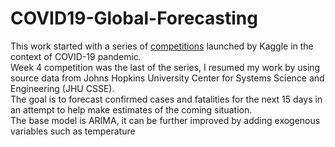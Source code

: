 # COVID19-Global-Forecasting
This work started with a series of [competitions](https://www.kaggle.com/c/covid19-global-forecasting-week-1) launched by Kaggle in the context of COVID-19 pandemic.  
Week 4 competition was the last of the series, I resumed my work by using source data from Johns Hopkins University Center for Systems Science and Engineering (JHU CSSE).  
The goal is to forecast confirmed cases and fatalities for the next 15 days in an attempt to help make estimates of the coming situation.  
The base model is ARIMA, it can be further improved by adding exogenous variables such as temperature
